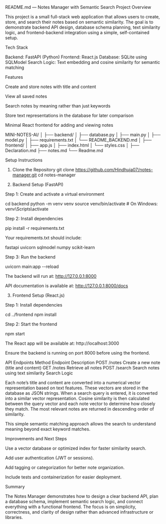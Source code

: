 README.md — Notes Manager with Semantic Search
Project Overview

This project is a small full-stack web application that allows users to create, store, and search their notes based on semantic similarity.
The goal is to demonstrate backend API design, database schema planning, text similarity logic, and frontend-backend integration using a simple, self-contained setup.

Tech Stack

Backend: FastAPI (Python)
Frontend: React.js
Database: SQLite using SQLModel
Search Logic: Text embedding and cosine similarity for semantic matching

Features

Create and store notes with title and content

View all saved notes

Search notes by meaning rather than just keywords

Store text representations in the database for later comparison

Minimal React frontend for adding and viewing notes

MINI-NOTES-AI/
│
├── backend/
│   ├── database.py
│   ├── main.py
│   ├── model.py
│   ├── requirements.txt
│   └── README_BACKEND.md
│
├── frontend/
│   ├── app.js
│   ├── index.html
│   └── styles.css
│
├── Declaration.md
├── notes.md
└── Readme.md


Setup Instructions
1. Clone the Repository
git clone https://github.com/Hindhuja07/notes-manager.git
cd notes-manager

2. Backend Setup (FastAPI)

Step 1: Create and activate a virtual environment

cd backend
python -m venv venv
source venv/bin/activate      # On Windows: venv\Scripts\activate


Step 2: Install dependencies

pip install -r requirements.txt


Your requirements.txt should include:

fastapi
uvicorn
sqlmodel
numpy
scikit-learn


Step 3: Run the backend

uvicorn main:app --reload


The backend will run at:
http://127.0.0.1:8000

API documentation is available at:
http://127.0.0.1:8000/docs

3. Frontend Setup (React.js)

Step 1: Install dependencies

cd ../frontend
npm install


Step 2: Start the frontend

npm start


The React app will be available at:
http://localhost:3000

Ensure the backend is running on port 8000 before using the frontend.

API Endpoints
Method	Endpoint	Description
POST	/notes	Create a new note (title and content)
GET	/notes	Retrieve all notes
POST	/search	Search notes using text similarity
Search Logic

Each note’s title and content are converted into a numerical vector representation based on text features.
These vectors are stored in the database as JSON strings.
When a search query is entered, it is converted into a similar vector representation.
Cosine similarity is then calculated between the query vector and each note vector to determine how closely they match.
The most relevant notes are returned in descending order of similarity.

This simple semantic matching approach allows the search to understand meaning beyond exact keyword matches.

Improvements and Next Steps

Use a vector database or optimized index for faster similarity search.

Add user authentication (JWT or sessions).

Add tagging or categorization for better note organization.

Include tests and containerization for easier deployment.

Summary

The Notes Manager demonstrates how to design a clear backend API, plan a database schema, implement semantic search logic, and connect everything with a functional frontend.
The focus is on simplicity, correctness, and clarity of design rather than advanced infrastructure or libraries.